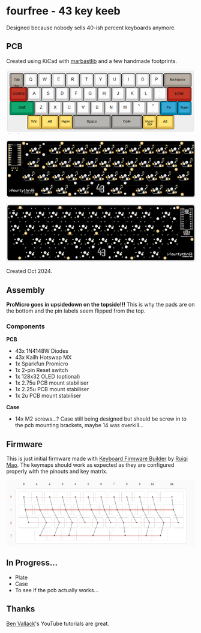# fourfree - 43 key keeb

Designed because nobody sells 40-ish percent keyboards anymore.

## PCB

Created using KiCad with [marbastlib](https://github.com/ebastler/marbastlib) and a few handmade footprints.

![kle layout](/img/fourfree_kle.png)

![pcb top side](/img/fourfree_top.png)

![pcb bottom side](/img/fourfree_bottom.png)

Created Oct 2024.

## Assembly

**ProMicro goes in upsidedown on the topside!!!**
This is why the pads are on the bottom and the pin labels seem flipped from the top.

### Components 

**PCB** 

- 43x 1N4148W Diodes
- 43x Kailh Hotswap MX
- 1x Sparkfun Promicro
- 1x 2-pin Reset switch
- 1x 128x32 OLED (optional)
- 1x 2.75u PCB mount stabiliser
- 1x 2.25u PCB mount stabiliser
- 1x 2u PCB mount stabiliser

**Case**

- 14x M2 screws...?
Case still being designed but should be screw in to the pcb mounting brackets, maybe 14 was overkill...

## Firmware

This is just initial firmware made with [Keyboard Firmware Builder](https://kbfirmware.com/) by [Ruiqi Mao](https://ruiqimao.com/). The keymaps should work as expected as they are configured properly with the pinouts and key matrix.

![firmware key matrix](/img/fourfree_key_matrix.png)

## In Progress...

- Plate
- Case
- To see if the pcb actually works...

## Thanks

[Ben Vallack](https://www.youtube.com/channel/UC4NNPgQ9sOkBjw6GlkgCylg)'s YouTube tutorials are great.

